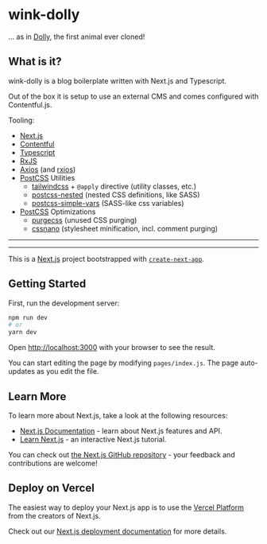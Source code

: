 # wink-dolly
  ... as in [Dolly](https://dolly.roslin.ed.ac.uk/facts/the-life-of-dolly/index.html), the first animal ever cloned!


## What is it? 

wink-dolly is a blog boilerplate written with Next.js and Typescript.

Out of the box it is setup to use an external CMS and comes configured with Contentful.js.


Tooling:
- [Next.js](https://nextjs.org/docs)
- [Contentful](https://contentful.com)
- [Typescript](https://www.typescriptlang.org/docs/)
- [RxJS](https://rxjs-dev.firebaseapp.com/guide/overview)
- [Axios](https://github.com/axios/axios) (and [rxios](https://github.com/davguij/rxios))
- [PostCSS](https://postcss.org/) Utilities
  - [tailwindcss](https://tailwindcss.com/docs) + `@apply` directive (utility classes, etc.)
  - [postcss-nested](https://github.com/postcss/postcss-nested) (nested CSS definitions, like SASS)
  - [postcss-simple-vars](https://github.com/postcss/postcss-simple-vars) (SASS-like css variables)
- [PostCSS](https://postcss.org/) Optimizations
  - [purgecss](https://github.com/FullHuman/purgecss) (unused CSS purging)
  - [cssnano](https://github.com/cssnano/cssnano) (stylesheet minification, incl. comment purging)
------------------------------

------------------------------

This is a [Next.js](https://nextjs.org/) project bootstrapped with [`create-next-app`](https://github.com/vercel/next.js/tree/canary/packages/create-next-app).

## Getting Started

First, run the development server:

```bash
npm run dev
# or
yarn dev
```

Open [http://localhost:3000](http://localhost:3000) with your browser to see the result.

You can start editing the page by modifying `pages/index.js`. The page auto-updates as you edit the file.

## Learn More

To learn more about Next.js, take a look at the following resources:

- [Next.js Documentation](https://nextjs.org/docs) - learn about Next.js features and API.
- [Learn Next.js](https://nextjs.org/learn) - an interactive Next.js tutorial.

You can check out [the Next.js GitHub repository](https://github.com/vercel/next.js/) - your feedback and contributions are welcome!

## Deploy on Vercel

The easiest way to deploy your Next.js app is to use the [Vercel Platform](https://vercel.com/import?utm_medium=default-template&filter=next.js&utm_source=create-next-app&utm_campaign=create-next-app-readme) from the creators of Next.js.

Check out our [Next.js deployment documentation](https://nextjs.org/docs/deployment) for more details.
